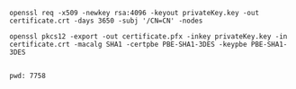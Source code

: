     openssl req -x509 -newkey rsa:4096 -keyout privateKey.key -out certificate.crt -days 3650 -subj '/CN=CN' -nodes

    openssl pkcs12 -export -out certificate.pfx -inkey privateKey.key -in certificate.crt -macalg SHA1 -certpbe PBE-SHA1-3DES -keypbe PBE-SHA1-3DES
    
    
    pwd: 7758  